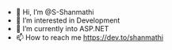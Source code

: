 - 👋 Hi, I’m @S-Shanmathi  
- 👀 I’m interested in Development
- 🌱 I’m currently into ASP.NET
- 📫 How to reach me https://dev.to/shanmathi

<!---
S-Shanmathi/S-Shanmathi is a ✨ special ✨ repository because its `README.md` (this file) appears on your GitHub profile.
You can click the Preview link to take a look at your changes.
--->
